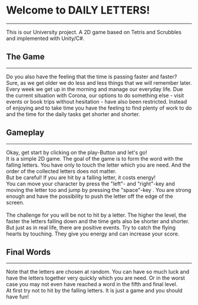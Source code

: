 ﻿# Welcome to DAILY LETTERS!

- - - 
This is our University project. A 2D game based on Tetris and Scrubbles and implemented with Unity/C#.


## The Game
- - -
Do you also have the feeling that the time is passing faster and faster?
<br />Sure, as we get older we do less and less things that we will remember later. Every week we get up in the morning and manage our everyday life.
Due the current situation with Corona, our options to do something else - visit events or book trips without hesitation - have also been restricted. Instead of enjoying and to take time you have the feeling to find plenty of work to do and the time for the daily tasks get shorter and shorter.


## Gameplay
- - -
Okay, get start by clicking on the play-Button and let's go!
<br />It is a simple 2D game. The goal of the game is to form the word with the falling letters. You have only to touch the letter which you are need. And the order of the collected letters does not matter.
<br />But be careful! If you are hit by a falling letter, it costs energy!
<br />You can move your character by press the "left"- and "right"-key and moving the letter too and jump by pressing the "space"-key . You are strong enough and have the possibility to push the letter off the edge of the screen. 
<br />
<br />The challenge for you will be not to hit by a letter. The higher the level, the faster the letters falling down and the time gets also be shorter and shorter. But just as in real life, there are positive events. Try to catch the flying hearts by touching. They give you energy and can increase your score. 


## Final Words
- - -
Note that the letters are chosen at random. You can have so much luck and have the letters together very quickly which you are need. Or in the worst case you may not even have reached a word in the fifth and final level.
<br />At first try not to hit by the falling letters. It is just a game and you should have fun!